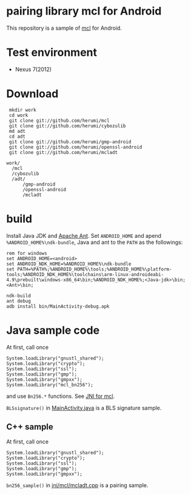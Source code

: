 
# pairing library mcl for Android

This repository is a sample of [mcl](https://github.com/herumi/mcl) for Android.

# Test environment

* Nexus 7(2012)

# Download

```
 mkdir work
 cd work
 git clone git://github.com/herumi/mcl
 git clone git://github.com/herumi/cybozulib
 md adt
 cd adt
 git clone git://github.com/herumi/gmp-android
 git clone git://github.com/herumi/openssl-android
 git clone git://github.com/herumi/mcladt
```

```
work/
  /mcl
  /cybozulib
  /adt/
      /gmp-android
      /openssl-android
      /mcladt

```


# build
Install Java JDK and [Apache Ant](http://ant.apache.org/).
Set `ANDROID_HOME` and apend `%ANDROID_HOME%\ndk-bundle`, Java and ant to the `PATH` as the followings:
```
rem for windows
set ANDROID_HOME=<android>
set ANDROID_NDK_HOME=%ANDROID_HOME%\ndk-bundle
set PATH=%PATH%;%ANDROID_HOME%\tools;%ANDROID_HOME%\platform-tools;%ANDROID_NDK_HOME%\toolchains\arm-linux-androideabi-4.9\prebuilt\windows-x86_64\bin;%ANDROID_NDK_HOME%;<Java-jdk>\bin;<Ant>\bin;
```

```
ndk-build
ant debug
adb install bin/MainActivity-debug.apk
```

# Java sample code
At first, call once
```
System.loadLibrary("gnustl_shared");
System.loadLibrary("crypto");
System.loadLibrary("ssl");
System.loadLibrary("gmp");
System.loadLibrary("gmpxx");
System.loadLibrary("mcl_bn256");
```
and use `Bn256.*` functions.
See [JNI for mcl](https://github.com/herumi/mcl/blob/master/java/java.md).

`BLSsignature()` in
[MainActivity.java](src/com/herumi/mcladt/MainActivity.java) is a BLS signature sample.

## C++ sample
At first, call once
```
System.loadLibrary("gnustl_shared");
System.loadLibrary("crypto");
System.loadLibrary("ssl");
System.loadLibrary("gmp");
System.loadLibrary("gmpxx");
```
`bn256_sample()` in [jni/mcl/mcladt.cpp](jni/mcladt.cpp) is a pairing sample.
